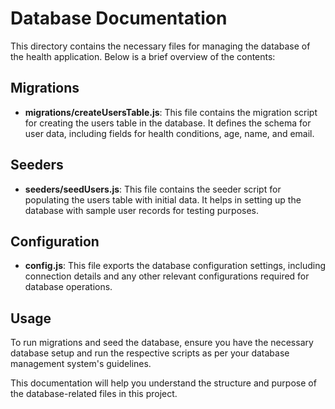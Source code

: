 # Database Documentation

This directory contains the necessary files for managing the database of the health application. Below is a brief overview of the contents:

## Migrations
- **migrations/createUsersTable.js**: This file contains the migration script for creating the users table in the database. It defines the schema for user data, including fields for health conditions, age, name, and email.

## Seeders
- **seeders/seedUsers.js**: This file contains the seeder script for populating the users table with initial data. It helps in setting up the database with sample user records for testing purposes.

## Configuration
- **config.js**: This file exports the database configuration settings, including connection details and any other relevant configurations required for database operations.

## Usage
To run migrations and seed the database, ensure you have the necessary database setup and run the respective scripts as per your database management system's guidelines.

This documentation will help you understand the structure and purpose of the database-related files in this project.